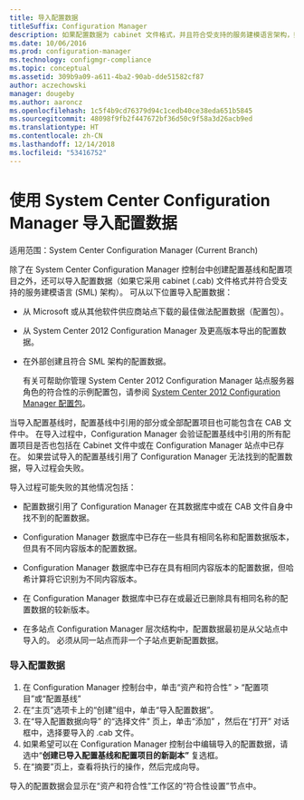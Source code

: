 ```yaml
---
title: 导入配置数据
titleSuffix: Configuration Manager
description: 如果配置数据为 cabinet 文件格式，并且符合受支持的服务建模语言架构，则将它导入。
ms.date: 10/06/2016
ms.prod: configuration-manager
ms.technology: configmgr-compliance
ms.topic: conceptual
ms.assetid: 309b9a09-a611-4ba2-90ab-dde51582cf87
author: aczechowski
manager: dougeby
ms.author: aaroncz
ms.openlocfilehash: 1c5f4b9cd76379d94c1cedb40ce38eda651b5845
ms.sourcegitcommit: 48098f9fb2f447672bf36d50c9f58a3d26acb9ed
ms.translationtype: HT
ms.contentlocale: zh-CN
ms.lasthandoff: 12/14/2018
ms.locfileid: "53416752"
---
```

# <a name="import-configuration-data-with-system-center-configuration-manager"></a>使用 System Center Configuration Manager 导入配置数据

适用范围：System Center Configuration Manager (Current Branch)

除了在 System Center Configuration Manager 控制台中创建配置基线和配置项目之外，还可以导入配置数据（如果它采用 cabinet (.cab) 文件格式并符合受支持的服务建模语言 (SML) 架构）。 可从以下位置导入配置数据：  

- 从 Microsoft 或从其他软件供应商站点下载的最佳做法配置数据（配置包）。  

- 从 System Center 2012 Configuration Manager 及更高版本导出的配置数据。  

- 在外部创建且符合 SML 架构的配置数据。  

  有关可帮助你管理 System Center 2012 Configuration Manager 站点服务器角色的符合性的示例配置包，请参阅 [System Center 2012 Configuration Manager 配置包](http://www.microsoft.com/en-us/download/details.aspx?id=30710&WT.mc_id=rss_alldownloads_all)。  

当导入配置基线时，配置基线中引用的部分或全部配置项目也可能包含在 CAB 文件中。 在导入过程中，Configuration Manager 会验证配置基线中引用的所有配置项目是否也包括在 Cabinet 文件中或在 Configuration Manager 站点中已存在。 如果尝试导入的配置基线引用了 Configuration Manager 无法找到的配置数据，导入过程会失败。  

导入过程可能失败的其他情况包括：  

-   配置数据引用了 Configuration Manager 在其数据库中或在 CAB 文件自身中找不到的配置数据。  

-   Configuration Manager 数据库中已存在一些具有相同名称和配置数据版本，但具有不同内容版本的配置数据。  

-   Configuration Manager 数据库中已存在具有相同内容版本的配置数据，但哈希计算将它识别为不同内容版本。  

-   在 Configuration Manager 数据库中已存在或最近已删除具有相同名称的配置数据的较新版本。  

-   在多站点 Configuration Manager 层次结构中，配置数据最初是从父站点中导入的。 必须从同一站点而非一个子站点更新配置数据。  

### <a name="import-configuration-data"></a>导入配置数据  

1.  在 Configuration Manager 控制台中，单击“资产和符合性” > “配置项目”或“配置基线”
2.  在“主页”选项卡上的“创建”组中，单击“导入配置数据”。  
3.  在“导入配置数据向导”  的“选择文件” 页上，单击“添加” ，然后在“打开”  对话框中，选择要导入的 .cab 文件。  
4.  如果希望可以在 Configuration Manager 控制台中编辑导入的配置数据，请选中“**创建已导入配置基线和配置项目的新副本”** 复选框。  
5.  在“摘要”页上，查看将执行的操作，然后完成向导。  

导入的配置数据会显示在“资产和符合性”工作区的“符合性设置”节点中。  
